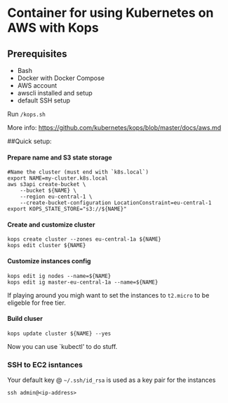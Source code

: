 # Container for using Kubernetes on AWS with Kops

## Prerequisites

- Bash
- Docker with Docker Compose
- AWS account
- awscli installed and setup
- default SSH setup

Run `/kops.sh`

More info: https://github.com/kubernetes/kops/blob/master/docs/aws.md

##Quick setup:

#### Prepare name and S3 state storage
```
#Name the cluster (must end with `k8s.local`)
export NAME=my-cluster.k8s.local
aws s3api create-bucket \
    --bucket ${NAME} \
    --region eu-central-1 \
    --create-bucket-configuration LocationConstraint=eu-central-1
export KOPS_STATE_STORE="s3://${NAME}"
```
#### Create and customize cluster
```
kops create cluster --zones eu-central-1a ${NAME}
kops edit cluster ${NAME}
```
#### Customize instances config
```
kops edit ig nodes --name=${NAME}
kops edit ig master-eu-central-1a --name=${NAME}
```

If playing around you migh want to set the instances to `t2.micro` to be eligeble for free tier.

#### Build cluser
```
kops update cluster ${NAME} --yes
```

Now you can use `kubectl' to do stuff.


### SSH to EC2 isntances
Your default key @ `~/.ssh/id_rsa` is used as a key pair for the instances
```
ssh admin@<ip-address>
```

